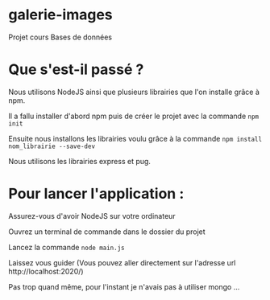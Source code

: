 # galerie-images
Projet cours Bases de données

# Que s'est-il passé ?
Nous utilisons NodeJS ainsi que plusieurs librairies que l'on installe grâce à npm.

Il a fallu installer d'abord npm puis de créer le projet avec la commande `npm init`

Ensuite nous installons les librairies voulu grâce à la commande `npm install nom_librairie --save-dev`

Nous utilisons les librairies express et pug.

# Pour lancer l'application :
Assurez-vous d'avoir NodeJS sur votre ordinateur

Ouvrez un terminal de commande dans le dossier du projet

Lancez la commande `node main.js`

Laissez vous guider (Vous pouvez aller directement sur l'adresse url http://localhost:2020/)

Pas trop quand même, pour l'instant je n'avais pas à utiliser mongo ...